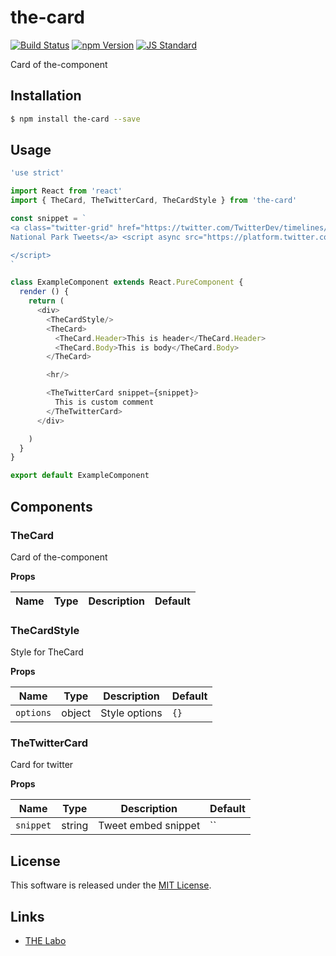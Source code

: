 the-card
==========

<!---
This file is generated by ape-tmpl. Do not update manually.
--->

<!-- Badge Start -->
<a name="badges"></a>

[![Build Status][bd_travis_shield_url]][bd_travis_url]
[![npm Version][bd_npm_shield_url]][bd_npm_url]
[![JS Standard][bd_standard_shield_url]][bd_standard_url]

[bd_repo_url]: https://github.com/the-labo/the-card
[bd_travis_url]: http://travis-ci.org/the-labo/the-card
[bd_travis_shield_url]: http://img.shields.io/travis/the-labo/the-card.svg?style=flat
[bd_travis_com_url]: http://travis-ci.com/the-labo/the-card
[bd_travis_com_shield_url]: https://api.travis-ci.com/the-labo/the-card.svg?token=
[bd_license_url]: https://github.com/the-labo/the-card/blob/master/LICENSE
[bd_codeclimate_url]: http://codeclimate.com/github/the-labo/the-card
[bd_codeclimate_shield_url]: http://img.shields.io/codeclimate/github/the-labo/the-card.svg?style=flat
[bd_codeclimate_coverage_shield_url]: http://img.shields.io/codeclimate/coverage/github/the-labo/the-card.svg?style=flat
[bd_gemnasium_url]: https://gemnasium.com/the-labo/the-card
[bd_gemnasium_shield_url]: https://gemnasium.com/the-labo/the-card.svg
[bd_npm_url]: http://www.npmjs.org/package/the-card
[bd_npm_shield_url]: http://img.shields.io/npm/v/the-card.svg?style=flat
[bd_standard_url]: http://standardjs.com/
[bd_standard_shield_url]: https://img.shields.io/badge/code%20style-standard-brightgreen.svg

<!-- Badge End -->


<!-- Description Start -->
<a name="description"></a>

Card of the-component

<!-- Description End -->


<!-- Overview Start -->
<a name="overview"></a>



<!-- Overview End -->


<!-- Sections Start -->
<a name="sections"></a>

<!-- Section from "doc/guides/01.Installation.md.hbs" Start -->

<a name="section-doc-guides-01-installation-md"></a>

Installation
-----

```bash
$ npm install the-card --save
```


<!-- Section from "doc/guides/01.Installation.md.hbs" End -->

<!-- Section from "doc/guides/02.Usage.md.hbs" Start -->

<a name="section-doc-guides-02-usage-md"></a>

Usage
---------

```javascript
'use strict'

import React from 'react'
import { TheCard, TheTwitterCard, TheCardStyle } from 'the-card'

const snippet = `
<a class="twitter-grid" href="https://twitter.com/TwitterDev/timelines/539487832448843776?ref_src=twsrc%5Etfw">
National Park Tweets</a> <script async src="https://platform.twitter.com/widgets.js" charset="utf-8">

</script>
`

class ExampleComponent extends React.PureComponent {
  render () {
    return (
      <div>
        <TheCardStyle/>
        <TheCard>
          <TheCard.Header>This is header</TheCard.Header>
          <TheCard.Body>This is body</TheCard.Body>
        </TheCard>

        <hr/>

        <TheTwitterCard snippet={snippet}>
          This is custom comment
        </TheTwitterCard>
      </div>

    )
  }
}

export default ExampleComponent

```


<!-- Section from "doc/guides/02.Usage.md.hbs" End -->

<!-- Section from "doc/guides/03.Components.md.hbs" Start -->

<a name="section-doc-guides-03-components-md"></a>

Components
-----------

### TheCard

Card of the-component

**Props**

| Name | Type | Description | Default |
| --- | --- | ---- | ---- |
### TheCardStyle

Style for TheCard

**Props**

| Name | Type | Description | Default |
| --- | --- | ---- | ---- |
| `options` | object  | Style options | `{}` |
### TheTwitterCard

Card for twitter

**Props**

| Name | Type | Description | Default |
| --- | --- | ---- | ---- |
| `snippet` | string  | Tweet embed snippet | `` |


<!-- Section from "doc/guides/03.Components.md.hbs" End -->


<!-- Sections Start -->


<!-- LICENSE Start -->
<a name="license"></a>

License
-------
This software is released under the [MIT License](https://github.com/the-labo/the-card/blob/master/LICENSE).

<!-- LICENSE End -->


<!-- Links Start -->
<a name="links"></a>

Links
------

+ [THE Labo][t_h_e_labo_url]

[t_h_e_labo_url]: https://github.com/the-labo

<!-- Links End -->
